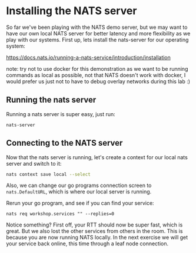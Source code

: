 # Installing the NATS server

So far we've been playing with the NATS demo server, but we may want to have our own local NATS server for better latency and more flexibility as we play with our systems. First up, lets install the nats-server for our operating system:

https://docs.nats.io/running-a-nats-service/introduction/installation

note: try not to use docker for this demonstration as we want to be running commands as local as possible, not that NATS doesn't work with docker, I would prefer us just not to have to debug overlay networks during this lab :) 

## Running the nats server

Running a nats server is super easy, just run:

`nats-server`

## Connecting to the NATS server

Now that the nats server is running, let's create a context for our local nats server and switch to it:

```sh
nats context save local --select
```

Also, we can change our go programs connection screen to `nats.DefaultURL`, which is where our local server is running.

Rerun your go program, and see if you can find your service:

`nats req workshop.services "" --replies=0`

Notice something? First off, your RTT should now be super fast, which is great. But we also lost the other services from others in the room. This is because you are now running NATS locally. In the next exercise we will get your service back online, this time through a leaf node connection.
